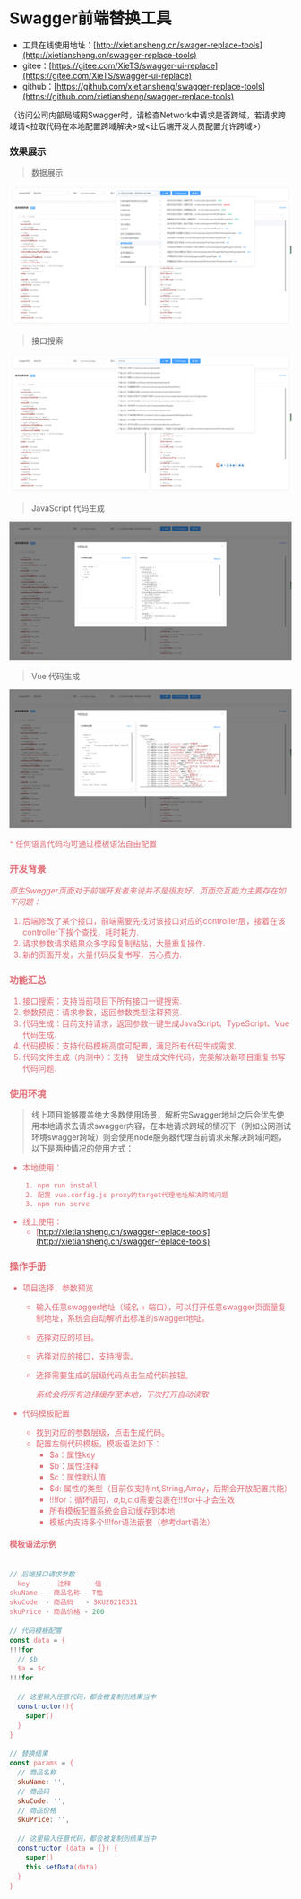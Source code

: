 # Swagger前端替换工具

- 工具在线使用地址：[http://xietiansheng.cn/swager-replace-tools](http://xietiansheng.cn/swagger-replace-tools)
- gitee：[https://gitee.com/XieTS/swagger-ui-replace](https://gitee.com/XieTS/swagger-ui-replace)
- github：[https://github.com/xietiansheng/swagger-replace-tools](https://github.com/xietiansheng/swagger-replace-tools)

（访问公司内部局域网Swagger时，请检查Network中请求是否跨域，若请求跨域请<拉取代码在本地配置跨域解决>或<让后端开发人员配置允许跨域>）

### 效果展示
> 数据展示

![](./src/assets/example.png)

> 接口搜索

![](./src/assets/example4.png)

> JavaScript 代码生成

![](./src/assets/example2.png)

> Vue 代码生成

![](./src/assets/example3.png)

<font color=e06c75>* 任何语言代码均可通过模板语法自由配置<font>

### 开发背景

*原生Swagger页面对于前端开发者来说并不是很友好，页面交互能力主要存在如下问题：*

1. 后端修改了某个接口，前端需要先找对该接口对应的controller层，接着在该controller下挨个查找，耗时耗力.
2. 请求参数请求结果众多字段复制粘贴，大量重复操作.
3. 新的页面开发，大量代码反复书写，劳心费力.


### 功能汇总

1. 接口搜索：支持当前项目下所有接口一键搜索.
2. 参数预览：请求参数，返回参数类型注释预览.
3. 代码生成：目前支持请求，返回参数一键生成JavaScript、TypeScript、Vue代码生成.
4. 代码模板：支持代码模板高度可配置，满足所有代码生成需求.
5. 代码文件生成（内测中）：支持一键生成文件代码，完美解决新项目重复书写代码问题.

### 使用环境

> 线上项目能够覆盖绝大多数使用场景，解析完Swagger地址之后会优先使用本地请求去请求swagger内容，在本地请求跨域的情况下（例如公网测试环境swagger跨域）则会使用node服务器代理当前请求来解决跨域问题，以下是两种情况的使用方式：

 * 本地使用：
```
    1. npm run install
    2. 配置 vue.config.js proxy的target代理地址解决跨域问题 
    3. npm run serve
```
    
 - 线上使用：
    - [http://xietiansheng.cn/swagger-replace-tools](http://xietiansheng.cn/swagger-replace-tools)

### 操作手册

- 项目选择，参数预览

   - 输入任意swagger地址（域名 + 端口），可以打开任意swagger页面量复制地址，系统会自动解析出标准的swagger地址。
   - 选择对应的项目。
   - 选择对应的接口，支持搜索。
   - 选择需要生成的层级代码点击生成代码按钮。
   
       *系统会将所有选择缓存至本地，下次打开自动读取*
   
   
- 代码模板配置
  
  - 找到对应的参数层级，点击生成代码。
  - 配置左侧代码模板，模板语法如下：
    - $a：属性key
    - $b：属性注释
    - $c：属性默认值
    - $d: 属性的类型（目前仅支持int,String,Array，后期会开放配置共能）
    - !!!for：循环语句，$a,$b,$c,$d需要包裹在!!!for中才会生效
    - 所有模板配置系统会自动缓存到本地
    - 模板内支持多个!!!for语法嵌套（参考dart语法）
    
#### 模板语法示例

```javascript

// 后端接口请求参数
  key    -  注释    - 值 
skuName  - 商品名称 - T恤
skuCode  - 商品码   - SKU20210331 
skuPrice - 商品价格 - 200 

// 代码模板配置
const data = {
!!!for
  // $b
  $a = $c
!!!for

  // 这里输入任意代码，都会被复制到结果当中
  constructor(){
    super()
  }
}

// 替换结果
const params = {
  // 商品名称
  skuName: '',
  // 商品码
  skuCode: '',
  // 商品价格
  skuPrice: '',

  // 这里输入任意代码，都会被复制到结果当中
  constructor (data = {}) {
    super()
    this.setData(data)
  }
}
```

